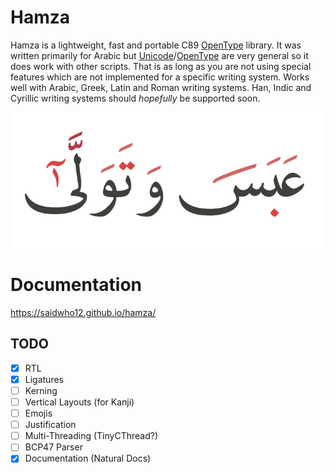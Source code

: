 # Hamza
Hamza is a lightweight, fast and portable C89 [OpenType](https://docs.microsoft.com/en-us/typography/opentype/spec) library.
It was written primarily for Arabic but [Unicode](https://unicode-table.com)/[OpenType](https://docs.microsoft.com/en-us/typography/opentype/spec) are very general so it does work with other scripts. That is as long as you are not using special features which are not implemented for a specific writing system. Works well with Arabic, Greek, Latin and Roman writing systems. Han, Indic and Cyrillic writing systems should *hopefully* be supported soon.

![](render.png)

# Documentation
https://saidwho12.github.io/hamza/

## TODO
- [x] RTL
- [x] Ligatures
- [ ] Kerning
- [ ] Vertical Layouts (for Kanji)
- [ ] Emojis
- [ ] Justification
- [ ] Multi-Threading (TinyCThread?)
- [ ] BCP47 Parser
- [x] Documentation (Natural Docs)

